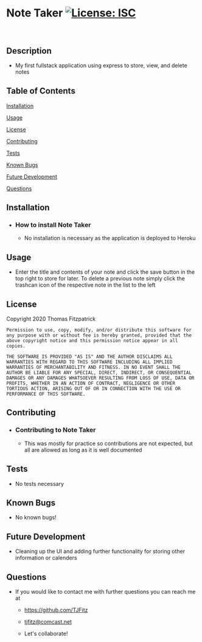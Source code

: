 # Note Taker [![License: ISC](https://img.shields.io/badge/License-ISC-blue.svg)](https://opensource.org/licenses/ISC)
    
### 

<br>

## Description

  * My first fullstack application using express to store, view, and delete notes

## Table of Contents

[Installation](#installation)

[Usage](#usage)

[License](#license)

[Contributing](#contributing)

[Tests](#tests)

[Known Bugs](#known-bugs)

[Future Development](#future-development)

[Questions](#questions)

## Installation

  * ### How to install Note Taker

    * No installation is necessary as the application is deployed to Heroku

## Usage

  * Enter the title and contents of your note and click the save button in the top right to store for later. To delete a previous note simply click the trashcan icon of the respective note in the list to the left

## License

Copyright 2020 Thomas Fitzpatrick

    Permission to use, copy, modify, and/or distribute this software for any purpose with or without fee is hereby granted, provided that the above copyright notice and this permission notice appear in all copies.

    THE SOFTWARE IS PROVIDED "AS IS" AND THE AUTHOR DISCLAIMS ALL WARRANTIES WITH REGARD TO THIS SOFTWARE INCLUDING ALL IMPLIED WARRANTIES OF MERCHANTABILITY AND FITNESS. IN NO EVENT SHALL THE AUTHOR BE LIABLE FOR ANY SPECIAL, DIRECT, INDIRECT, OR CONSEQUENTIAL DAMAGES OR ANY DAMAGES WHATSOEVER RESULTING FROM LOSS OF USE, DATA OR PROFITS, WHETHER IN AN ACTION OF CONTRACT, NEGLIGENCE OR OTHER TORTIOUS ACTION, ARISING OUT OF OR IN CONNECTION WITH THE USE OR PERFORMANCE OF THIS SOFTWARE.

## Contributing

  * ### Contributing to Note Taker

    * This was mostly for practice so contributions are not expected, but all are allowed as long as it is well documented

## Tests

  * No tests necessary

## Known Bugs

  * No known bugs!

## Future Development

  * Cleaning up the UI and adding further functionality for storing other information or calenders

## Questions

  * If you would like to contact me with further questions you can reach me at 

    * https://github.com/TJFitz

    * tjfitz@comcast.net

    * Let's collaborate!